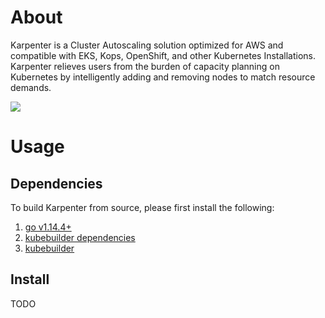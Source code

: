 # About
Karpenter is a Cluster Autoscaling solution optimized for AWS and compatible with EKS, Kops, OpenShift, and other Kubernetes Installations. Karpenter relieves users from the burden of capacity planning on Kubernetes by intelligently adding and removing nodes to match resource demands.

![](./docs/logo.jpeg)
# Usage
## Dependencies

To build Karpenter from source, please first install the following:

1. [go v1.14.4+](https://golang.org/dl/)
2. [kubebuilder dependencies](https://book.kubebuilder.io/quick-start.html#prerequisites)
3. [kubebuilder](https://book.kubebuilder.io/quick-start.html#installation)

## Install
TODO

